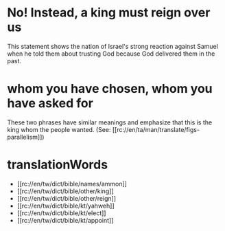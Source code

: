 # No! Instead, a king must reign over us

This statement shows the nation of Israel's strong reaction against Samuel when he told them about trusting God because God delivered them in the past.

# whom you have chosen, whom you have asked for

These two phrases have similar meanings and emphasize that this is the king whom the people wanted. (See: [[rc://en/ta/man/translate/figs-parallelism]])

# translationWords

* [[rc://en/tw/dict/bible/names/ammon]]
* [[rc://en/tw/dict/bible/other/king]]
* [[rc://en/tw/dict/bible/other/reign]]
* [[rc://en/tw/dict/bible/kt/yahweh]]
* [[rc://en/tw/dict/bible/kt/elect]]
* [[rc://en/tw/dict/bible/kt/appoint]]